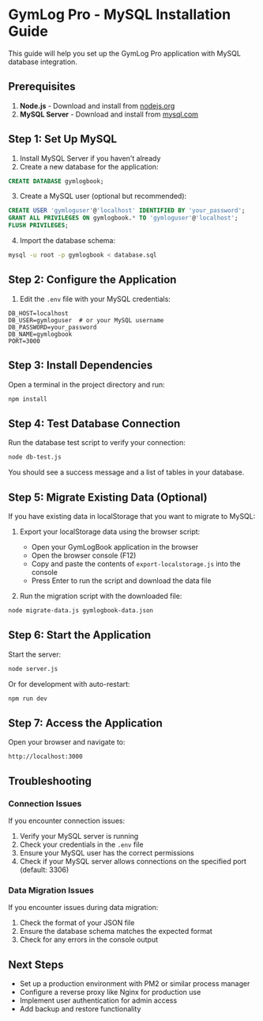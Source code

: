 # GymLog Pro - MySQL Installation Guide

This guide will help you set up the GymLog Pro application with MySQL database integration.

## Prerequisites

1. **Node.js** - Download and install from [nodejs.org](https://nodejs.org/)
2. **MySQL Server** - Download and install from [mysql.com](https://dev.mysql.com/downloads/mysql/)

## Step 1: Set Up MySQL

1. Install MySQL Server if you haven't already
2. Create a new database for the application:

```sql
CREATE DATABASE gymlogbook;
```

3. Create a MySQL user (optional but recommended):

```sql
CREATE USER 'gymloguser'@'localhost' IDENTIFIED BY 'your_password';
GRANT ALL PRIVILEGES ON gymlogbook.* TO 'gymloguser'@'localhost';
FLUSH PRIVILEGES;
```

4. Import the database schema:

```bash
mysql -u root -p gymlogbook < database.sql
```

## Step 2: Configure the Application

1. Edit the `.env` file with your MySQL credentials:

```
DB_HOST=localhost
DB_USER=gymloguser  # or your MySQL username
DB_PASSWORD=your_password
DB_NAME=gymlogbook
PORT=3000
```

## Step 3: Install Dependencies

Open a terminal in the project directory and run:

```bash
npm install
```

## Step 4: Test Database Connection

Run the database test script to verify your connection:

```bash
node db-test.js
```

You should see a success message and a list of tables in your database.

## Step 5: Migrate Existing Data (Optional)

If you have existing data in localStorage that you want to migrate to MySQL:

1. Export your localStorage data using the browser script:
   - Open your GymLogBook application in the browser
   - Open the browser console (F12)
   - Copy and paste the contents of `export-localstorage.js` into the console
   - Press Enter to run the script and download the data file

2. Run the migration script with the downloaded file:

```bash
node migrate-data.js gymlogbook-data.json
```

## Step 6: Start the Application

Start the server:

```bash
node server.js
```

Or for development with auto-restart:

```bash
npm run dev
```

## Step 7: Access the Application

Open your browser and navigate to:

```
http://localhost:3000
```

## Troubleshooting

### Connection Issues

If you encounter connection issues:

1. Verify your MySQL server is running
2. Check your credentials in the `.env` file
3. Ensure your MySQL user has the correct permissions
4. Check if your MySQL server allows connections on the specified port (default: 3306)

### Data Migration Issues

If you encounter issues during data migration:

1. Check the format of your JSON file
2. Ensure the database schema matches the expected format
3. Check for any errors in the console output

## Next Steps

- Set up a production environment with PM2 or similar process manager
- Configure a reverse proxy like Nginx for production use
- Implement user authentication for admin access
- Add backup and restore functionality